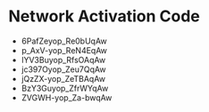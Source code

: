 # Network Activation Code
* 6PafZeyop_Re0bUqAw
* p_AxV-yop_ReN4EqAw
* lYV3Buyop_RfsOAqAw
* jc397Oyop_Zeu7QqAw
* jQzZX-yop_ZeTBAqAw
* BzY3Guyop_ZfrWYqAw
* ZVGWH-yop_Za-bwqAw